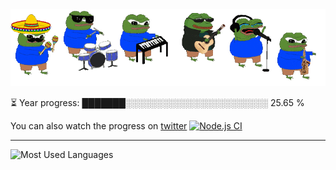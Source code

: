 <div align="center">
  <img src="/.github/img/5e51b3b0337309d672efd94c.gif">
</div>

⏳ Year progress: ███████░░░░░░░░░░░░░░░░░░░░░░░ 25.65 %

You can also watch the progress on [twitter](https://twitter.com/year_progress) [![Node.js CI](https://github.com/thatoranzhevyy/thatoranzhevyy/actions/workflows/node.js.yml/badge.svg?branch=master&event=schedule)](https://github.com/thatoranzhevyy/thatoranzhevyy/actions/workflows/node.js.yml)

---

![Most Used Languages](https://github-readme-stats.vercel.app/api/top-langs/?username=thatoranzhevyy&theme=vue&hide_border=false&layout=compact)

